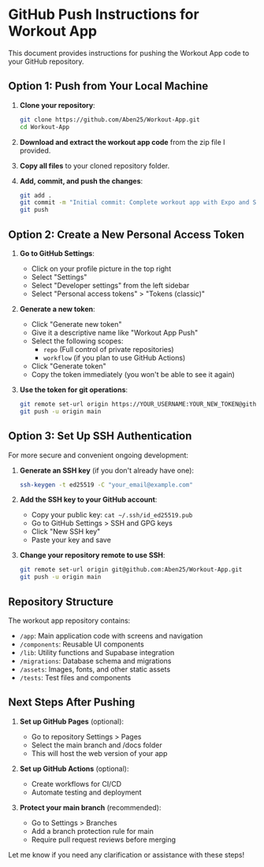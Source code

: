 # GitHub Push Instructions for Workout App

This document provides instructions for pushing the Workout App code to your GitHub repository.

## Option 1: Push from Your Local Machine

1. **Clone your repository**:
   ```bash
   git clone https://github.com/Aben25/Workout-App.git
   cd Workout-App
   ```

2. **Download and extract the workout app code** from the zip file I provided.

3. **Copy all files** to your cloned repository folder.

4. **Add, commit, and push the changes**:
   ```bash
   git add .
   git commit -m "Initial commit: Complete workout app with Expo and Supabase"
   git push
   ```

## Option 2: Create a New Personal Access Token

1. **Go to GitHub Settings**:
   - Click on your profile picture in the top right
   - Select "Settings"
   - Select "Developer settings" from the left sidebar
   - Select "Personal access tokens" > "Tokens (classic)"

2. **Generate a new token**:
   - Click "Generate new token"
   - Give it a descriptive name like "Workout App Push"
   - Select the following scopes:
     - `repo` (Full control of private repositories)
     - `workflow` (if you plan to use GitHub Actions)
   - Click "Generate token"
   - Copy the token immediately (you won't be able to see it again)

3. **Use the token for git operations**:
   ```bash
   git remote set-url origin https://YOUR_USERNAME:YOUR_NEW_TOKEN@github.com/Aben25/Workout-App.git
   git push -u origin main
   ```

## Option 3: Set Up SSH Authentication

For more secure and convenient ongoing development:

1. **Generate an SSH key** (if you don't already have one):
   ```bash
   ssh-keygen -t ed25519 -C "your_email@example.com"
   ```

2. **Add the SSH key to your GitHub account**:
   - Copy your public key: `cat ~/.ssh/id_ed25519.pub`
   - Go to GitHub Settings > SSH and GPG keys
   - Click "New SSH key"
   - Paste your key and save

3. **Change your repository remote to use SSH**:
   ```bash
   git remote set-url origin git@github.com:Aben25/Workout-App.git
   git push -u origin main
   ```

## Repository Structure

The workout app repository contains:

- `/app`: Main application code with screens and navigation
- `/components`: Reusable UI components
- `/lib`: Utility functions and Supabase integration
- `/migrations`: Database schema and migrations
- `/assets`: Images, fonts, and other static assets
- `/tests`: Test files and components

## Next Steps After Pushing

1. **Set up GitHub Pages** (optional):
   - Go to repository Settings > Pages
   - Select the main branch and /docs folder
   - This will host the web version of your app

2. **Set up GitHub Actions** (optional):
   - Create workflows for CI/CD
   - Automate testing and deployment

3. **Protect your main branch** (recommended):
   - Go to Settings > Branches
   - Add a branch protection rule for main
   - Require pull request reviews before merging

Let me know if you need any clarification or assistance with these steps!
